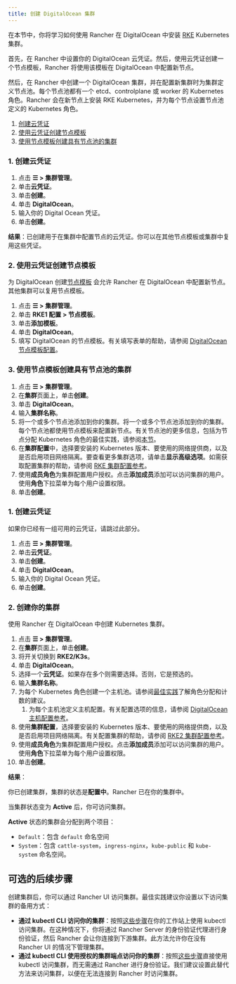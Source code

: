 ```yaml
---
title: 创建 DigitalOcean 集群
---
```


在本节中，你将学习如何使用 Rancher 在 DigitalOcean 中安装 [RKE](https://rancher.com/docs/rke/latest/en/) Kubernetes 集群。

首先，在 Rancher 中设置你的 DigitalOcean 云凭证。然后，使用云凭证创建一个节点模板，Rancher 将使用该模板在 DigitalOcean 中配置新节点。

然后，在 Rancher 中创建一个 DigitalOcean 集群，并在配置新集群时为集群定义节点池。每个节点池都有一个 etcd、controlplane 或 worker 的 Kubernetes 角色。Rancher 会在新节点上安装 RKE Kubernetes，并为每个节点设置节点池定义的 Kubernetes 角色。

<Tabs>
<TabItem value="RKE">

1. [创建云凭证](#1-创建云凭证)
2. [使用云凭证创建节点模板](#2-使用云凭证创建节点模板)
3. [使用节点模板创建具有节点池的集群](#3-使用节点模板创建具有节点池的集群)

### 1. 创建云凭证

1. 点击 **☰ > 集群管理**。
1. 单击**云凭证**。
1. 单击**创建**。
1. 单击 **DigitalOcean**。
1. 输入你的 Digital Ocean 凭证。
1. 单击**创建**。

**结果**：已创建用于在集群中配置节点的云凭证。你可以在其他节点模板或集群中复用这些凭证。

### 2. 使用云凭证创建节点模板

为 DigitalOcean 创建[节点模板](./use-new-nodes-in-an-infra-provider.md#节点模板) 会允许 Rancher 在 DigitalOcean 中配置新节点。其他集群可以复用节点模板。

1. 点击 **☰ > 集群管理**。
1. 单击 **RKE1 配置 > 节点模板**。
1. 单击**添加模板**。
1. 单击 **DigitalOcean**。
1. 填写 DigitalOcean 的节点模板。有关填写表单的帮助，请参阅 [DigitalOcean 节点模板配置](../../../../reference-guides/cluster-configuration/downstream-cluster-configuration/node-template-configuration/digitalocean.md)。

### 3. 使用节点模板创建具有节点池的集群

1. 点击 **☰ > 集群管理**。
1. 在**集群**页面上，单击**创建**。
1. 单击 **DigitalOcean**。
1. 输入**集群名称**。
1. 将一个或多个节点池添加到你的集群。将一个或多个节点池添加到你的集群。每个节点池都使用节点模板来配置新节点。有关节点池的更多信息，包括为节点分配 Kubernetes 角色的最佳实践，请参阅[本节](./use-new-nodes-in-an-infra-provider.md)。
1. 在**集群配置**中，选择要安装的 Kubernetes 版本、要使用的网络提供商，以及是否启用项目网络隔离。要查看更多集群选项，请单击**显示高级选项**。如需获取配置集群的帮助，请参阅 [RKE 集群配置参考](../../../../reference-guides/cluster-configuration/rancher-server-configuration/rke1-cluster-configuration.md)。
1. 使用**成员角色**为集群配置用户授权。点击**添加成员**添加可以访问集群的用户。使用**角色**下拉菜单为每个用户设置权限。
1. 单击**创建**。

</TabItem>
<TabItem value="RKE2">

### 1. 创建云凭证

如果你已经有一组可用的云凭证，请跳过此部分。

1. 点击 **☰ > 集群管理**。
1. 单击**云凭证**。
1. 单击**创建**。
1. 单击 **DigitalOcean**。
1. 输入你的 Digital Ocean 凭证。
1. 单击**创建**。

### 2. 创建你的集群

使用 Rancher 在 DigitalOcean 中创建 Kubernetes 集群。

1. 点击 **☰ > 集群管理**。
1. 在**集群**页面上，单击**创建**。
1. 将开关切换到 **RKE2/K3s**。
1. 单击 **DigitalOcean**。
1. 选择一个**云凭证**。如果存在多个则需要选择。否则，它是预选的。
1. 输入**集群名称**。
1. 为每个 Kubernetes 角色创建一个主机池。请参阅[最佳实践](./use-new-nodes-in-an-infra-provider.md#节点角色)了解角色分配和计数的建议。
   1. 为每个主机池定义主机配置。有关配置选项的信息，请参阅 [DigitalOcean 主机配置参考](../../../../reference-guides/cluster-configuration/downstream-cluster-configuration/machine-configuration/digitalocean.md)。
1. 使用**集群配置**，选择要安装的 Kubernetes 版本、要使用的网络提供商，以及是否启用项目网络隔离。有关配置集群的帮助，请参阅 [RKE2 集群配置参考](../../../../reference-guides/cluster-configuration/rancher-server-configuration/rke2-cluster-configuration.md)。
1. 使用**成员角色**为集群配置用户授权。点击**添加成员**添加可以访问集群的用户。使用**角色**下拉菜单为每个用户设置权限。
1. 单击**创建**。

</TabItem>
</Tabs>

**结果**：

你已创建集群，集群的状态是**配置中**。Rancher 已在你的集群中。

当集群状态变为 **Active** 后，你可访问集群。

**Active** 状态的集群会分配到两个项目：

- `Default`：包含 `default` 命名空间
- `System`：包含 `cattle-system`，`ingress-nginx`，`kube-public` 和 `kube-system` 命名空间。

## 可选的后续步骤

创建集群后，你可以通过 Rancher UI 访问集群。最佳实践建议你设置以下访问集群的备用方式：

- **通过 kubectl CLI 访问你的集群**：按照[这些步骤](../../../new-user-guides/manage-clusters/access-clusters/use-kubectl-and-kubeconfig.md#在工作站使用-kubectl-访问集群)在你的工作站上使用 kubectl 访问集群。在这种情况下，你将通过 Rancher Server 的身份验证代理进行身份验证，然后 Rancher 会让你连接到下游集群。此方法允许你在没有 Rancher UI 的情况下管理集群。
- **通过 kubectl CLI 使用授权的集群端点访问你的集群**：按照[这些步骤](../../../new-user-guides/manage-clusters/access-clusters/use-kubectl-and-kubeconfig.md#直接使用下游集群进行身份验证)直接使用 kubectl 访问集群，而无需通过 Rancher 进行身份验证。我们建议设置此替代方法来访问集群，以便在无法连接到 Rancher 时访问集群。
